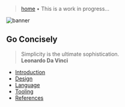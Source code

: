 > [home](/)
> &bull; This is a work in progress...

![banner](/go/photos/banner.png)

## Go Concisely

> Simplicity is the ultimate sophistication.  
> **Leonardo Da Vinci**

* [Introduction](introduction)
* [Design](design)
* [Language](language)
* [Tooling](tooling)
* [References](references)
